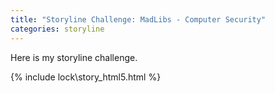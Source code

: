 ```yaml
---
title: "Storyline Challenge: MadLibs - Computer Security"
categories: storyline
---
```


Here is my storyline challenge.

{% include lock\story_html5.html %}

